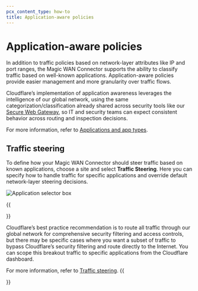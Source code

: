 ```yaml
---
pcx_content_type: how-to
title: Application-aware policies
---
```


# Application-aware policies

In addition to traffic policies based on network-layer attributes like IP and port ranges, the Magic WAN Connector supports the ability to classify traffic based on well-known applications. Application-aware policies provide easier management and more granularity over traffic flows. 

Cloudflare’s implementation of application awareness leverages the intelligence of our global network, using the same categorization/classification already shared across security tools like our [Secure Web Gateway](/cloudflare-one/policies/gateway/), so IT and security teams can expect consistent behavior across routing and inspection decisions.

For more information, refer to [Applications and app types](/cloudflare-one/policies/gateway/application-app-types/).

## Traffic steering

To define how your Magic WAN Connector should steer traffic based on known applications, choose a site and select **Traffic Steering**. Here you can specify how to handle traffic for specific applications and override default network-layer steering decisions.

![Application selector box](/images/magic-wan/connector/application-selector.png)

{{<Aside type="note" header="Header text">}}

Cloudflare’s best practice recommendation is to route all traffic through our global network for comprehensive security filtering and access controls, but there may be specific cases where you want a subset of traffic to bypass Cloudflare’s security filtering and route directly to the Internet. You can scope this breakout traffic to specific applications from the Cloudflare dashboard.

For more information, refer to [Traffic steering](/magic-wan/reference/traffic-steering/).
{{</Aside>}}
